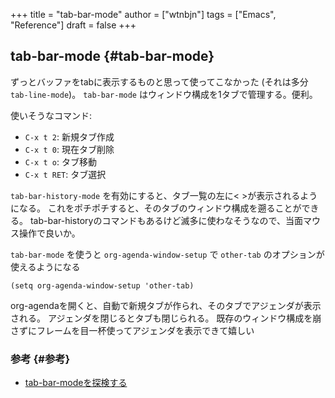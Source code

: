 +++
title = "tab-bar-mode"
author = ["wtnbjn"]
tags = ["Emacs", "Reference"]
draft = false
+++

## tab-bar-mode {#tab-bar-mode}

ずっとバッファをtabに表示するものと思って使ってこなかった (それは多分 `tab-line-mode`)。
`tab-bar-mode` はウィンドウ構成を1タブで管理する。便利。

使いそうなコマンド:

-   `C-x t 2`: 新規タブ作成
-   `C-x t 0`: 現在タブ削除
-   `C-x t o`: タブ移動
-   `C-x t RET`: タブ選択

`tab-bar-history-mode` を有効にすると、タブ一覧の左に&lt; &gt;が表示されるようになる。
これをポチポチすると、そのタブのウィンドウ構成を遡ることができる。
tab-bar-historyのコマンドもあるけど滅多に使わなそうなので、当面マウス操作で良いか。

`tab-bar-mode` を使うと `org-agenda-window-setup` で `other-tab` のオプションが使えるようになる

```emacs-lisp
(setq org-agenda-window-setup 'other-tab)
```

org-agendaを開くと、自動で新規タブが作られ、そのタブでアジェンダが表示される。
アジェンダを閉じるとタブも閉じられる。
既存のウィンドウ構成を崩さずにフレームを目一杯使ってアジェンダを表示できて嬉しい


### 参考 {#参考}

-   [tab-bar-modeを探検する](https://blog.rocktakey.com/information-science/2020-d99103ba-db6f-5424-3053-087c12ab74be/)
